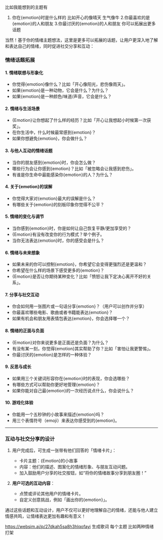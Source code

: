 比如我能想到的主题有
1. 你在{emotion}时是什么样的 比如开心的像晴天 生气像牛
2.你最喜欢的是{emotion}的人和朋友
3.你最讨厌的{emotion}的人和朋友
你可以拓展出更多话题


当然！基于你的情绪主题想法，这里是更多可以拓展的话题，让用户更深入地了解和表达自己的情绪，同时促进社交分享和互动：

### **情绪话题拓展**
#### 1. **情绪联想与形象化**
   - 你觉得{emotion}像什么？比如「开心像阳光，悲伤像雨天」。
   - 如果{emotion}是一种动物，它会是什么？为什么？
   - 如果{emotion}是一种颜色/味道/声音，它会是什么？

#### 2. **情绪与生活场景**
   - {Emotion}让你想起了什么样的经历？比如「开心让我想起小时候第一次获奖」。
   - 在你生活中，什么时候最常感到{emotion}？
   - 如果你想避免{emotion}，你会做什么？

#### 3. **与他人互动的情绪话题**
   - 当你的朋友感到{emotion}时，你会怎么做？
   - 哪些行为会让你感到{emotion}？比如「被忽略会让我感到悲伤」。
   - 有谁是你生命中最能感染你{emotion}的人？为什么？

#### 4. **关于{emotion}的误解**
   - 你觉得大家对{emotion}最大的误解是什么？
   - 有哪些关于{emotion}的刻板印象你觉得不公平？

#### 5. **情绪的变化与调节**
   - 当你感到{emotion}时，你是如何让自己恢复平静/更加享受的？
   - {Emotion}有没有改变你的行为模式？举个例子。
   - 当你无法表达{emotion}时，你的感受会是什么？

#### 6. **情绪与未来想象**
   - 如果未来的你可以控制{emotion}，你希望它会变得更强烈还是更温和？
   - 你希望在什么样的场景下感受更多的{emotion}？
   - {Emotion}是否让你期待某种变化？比如「愤怒让我下定决心离开不好的关系」。

#### 7. **分享与社交互动**
   - 你会如何用一张图片或一句话分享{emotion}？（用户可以创作并分享）
   - 你最喜欢哪些电影、歌曲或者书籍能表达{emotion}？
   - 如果有机会和朋友用表情包表达{emotion}，你会选择哪一个？

#### 8. **情绪的正面与负面**
   - {Emotion}对你来说更多是正面还是负面？为什么？
   - 有没有某一刻，你觉得{emotion}其实帮助了你？比如「害怕让我更警惕」。
   - 你最讨厌的{emotion}是怎样的一种体验？

#### 9. **反思与成长**
   - 如果用三个关键词形容你在{emotion}时的表现，你会选哪些？
   - 有哪些方式可以帮助你更好地管理{emotion}？
   - 如果你能对自己最{emotion}的一次经历说点什么，你会说什么？

#### 10. **游戏化体验**
   - 你能用一个五秒钟的小故事来描述{emotion}吗？
   - 用三个表情符号（emoji）来表达你感受到的{emotion}。

---

### **互动与社交分享的设计**
1. 用户完成后，可生成一张带有他们回答的「情绪卡片」：
   - 卡片主题：{Emotion}的小故事
   - 内容：他们的描述、图案化的情绪形象、与朋友互动问题。
   - 加入鼓励用户分享的社交按钮，如“将你的情绪故事分享到朋友圈！”

2. **用户可选的互动内容**：
   - 点赞或评论其他用户的情绪卡片。
   - 自定义创意挑战，例如「画出你的{emotion}」。

通过这些话题和互动设计，用户不仅可以更好地理解自己的情绪，还能与他人建立情感共鸣，让情绪表达更加有趣和有意义！




https://websim.ai/p/27dkah5sa8h3hlqofayi
生成歌词 每个主题 比如两种情绪打架
